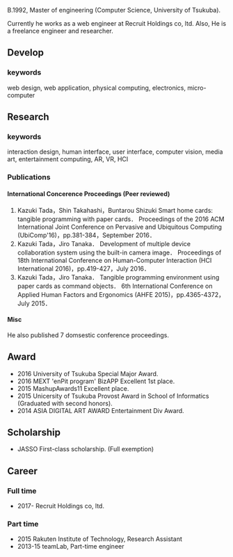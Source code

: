 B.1992, Master of engineering (Computer Science, University of Tsukuba).

Currently he works as a web engineer at Recruit Holdings co, ltd.
Also, He is a freelance engineer and researcher.

## Develop
### keywords
web design, web application, physical computing, electronics, micro-computer
## Research
### keywords
interaction design, human interface, user interface, computer vision, media art, entertainment computing, AR, VR, HCI
### Publications
#### International Concerence Proceedings (Peer reviewed)
1. Kazuki Tada，Shin Takahashi，Buntarou Shizuki
Smart home cards: tangible programming with paper cards．
Proceedings of the 2016 ACM International Joint Conference on Pervasive and Ubiquitous Computing (UbiComp'16)，pp.381-384，September 2016．
1. Kazuki Tada，Jiro Tanaka．
Development of multiple device collaboration system using the built-in camera image．
Proceedings of 18th International Conference on Human-Computer Interaction (HCI International 2016)，pp.419-427，July 2016．
1. Kazuki Tada，Jiro Tanaka．
Tangible programming environment using paper cards as command objects．
6th International Conference on Applied Human Factors and Ergonomics (AHFE 2015)，pp.4365-4372，July 2015．

#### Misc
He also published 7 domsestic conference proceedings.

## Award
- 2016 University of Tsukuba Special Major Award.
- 2016 MEXT 'enPit program' BizAPP Excellent 1st place.
- 2015 MashupAwards11 Excellent place.
- 2015 Unicersity of Tsukuba Provost Award in School of Informatics (Graduated with second honors).
- 2014 ASIA DIGITAL ART AWARD Entertainment Div Award.

## Scholarship
- JASSO First-class scholarship. (Full exemption)

## Career
### Full time
- 2017- Recruit Holdings co, ltd.

### Part time
- 2015 Rakuten Institute of Technology, Research Assistant
- 2013-15 teamLab, Part-time engineer
